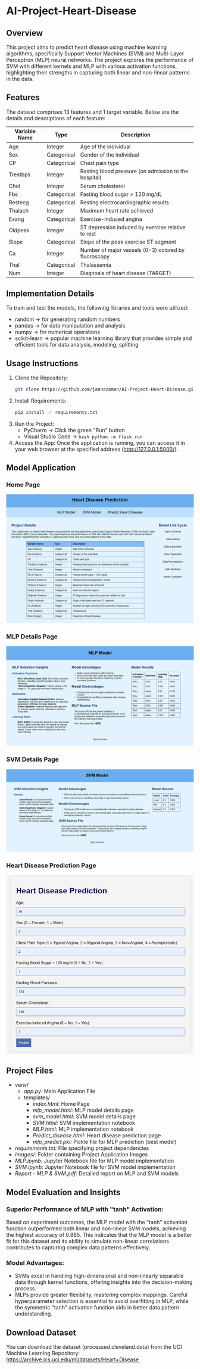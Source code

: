 # AI-Project-Heart-Disease

## Overview
This project aims to predict heart disease using machine learning algorithms, specifically Support Vector Machines (SVM) and Multi-Layer Perceptron (MLP) neural networks. The project explores the performance of SVM with different kernels and MLP with various activation functions, highlighting their strengths in capturing both linear and non-linear patterns in the data.

## Features
The dataset comprises 13 features and 1 target variable. Below are the details and descriptions of each feature:

| Variable Name   | Type         | Description                                       |
|-----------|--------------|---------------------------------------------------------|
| Age       | Integer      | Age of the individual                                   |
| Sex       | Categorical  | Gender of the individual                                |      
| CP        | Categorical  | Chest pain type                                         | 
| Trestbps  | Integer      | Resting blood pressure (on admission to the hospital)   |
| Chol      | Integer      | Serum cholesterol                                       |
| Fbs       | Categorical  | Fasting blood sugar > 120 mg/dL                         | 
| Restecg   | Categorical  | Resting electrocardiographic results                    | 
| Thalach   | Integer      | Maximum heart rate achieved                             | 
| Exang     | Categorical  | Exercise-induced angina                                 | 
| Oldpeak   | Integer      | ST depression induced by exercise relative to rest      |    
| Slope     | Categorical  | Slope of the peak exercise ST segment                   |
| Ca        |Integer       | Number of major vessels (0-3) colored by fluoroscopy    |
| Thal      | Categorical  | Thalassemia                                             |
| Num       | Integer      | Diagnosis of heart disease  (TARGET)                    |

## Implementation Details
To train and test the models, the following libraries and tools were utilized:
* random &#8594; for generating random numbers
* pandas &#8594; for data manipulation and analysis
* numpy &#8594; for numerical operations
* scikit-learn &#8594; popular machine learning library that provides simple and efficient tools for data analysis, modeling, splitting

## Usage Instructions
1. Clone the Repository:
   ```bash
   git clone https://github.com/jannazaman/AI-Project-Heart-Disease.git
   ```
2. Install Requirements:
   ```bash
   pip install -r requirements.txt
   ```
3. Run the Project:
   - PyCharm &rarr; Click the green "Run" button
   - Visual Studio Code &rarr; ``` bash python -m flask run ```
4. Access the App:
Once the application is running, you can access it in your web browser at the specified address (http://127.0.0.1:5000/).

## Model Application 
### Home Page
![homepage](images/HomePage.png)
### MLP Details Page
![mlp](images/MLP_page.png)
### SVM Details Page
![svm](images/SVM_page.png)
### Heart Disease Prediction Page
![formpage](images/Form_Page.png)

## Project Files
- venv/
  - *app.py:* Main Application File
  - templates/
    - *index.html:* Home Page
    - *mlp_model.html:* MLP model details page
    - *svm_model.html:* SVM model details page
    - *SVM.html:* SVM implementation notebook
    - *MLP.html:* MLP implementation notebook
    - *Predict_disease.html:* Heart disease prediction page
    - *mlp_predict.pkl:* Pickle file for MLP prediction (best model)
- *requirements.txt:* File specifying project dependencies
- *images/:* Folder containing Project Application Images
- *MLP.ipynb:* Jupyter Notebook file for MLP model implementation
- *SVM.ipynb:* Jupyter Notebook file for SVM model implementation
- *Report - MLP & SVM.pdf:* Detailed report on MLP and SVM models

## Model Evaluation and Insights
### Superior Performance of MLP with "tanh" Activation: 
Based on experiment outcomes, the MLP model with the "tanh" activation function outperformed both linear and non-linear SVM models, achieving the highest accuracy of 0.885. This indicates that the MLP model is a better fit for this dataset and its ability to simulate non-linear correlations contributes to capturing complex data patterns effectively.
   
### Model Advantages: 
- SVMs excel in handling high-dimensional and non-linearly separable data through kernel functions, offering insights into the decision-making process. 
- MLPs provide greater flexibility, mastering complex mappings. Careful hyperparameter selection is essential to avoid overfitting in MLP, while the symmetric "tanh" activation function aids in better data pattern understanding.

## Download Dataset
You can download the dataset (processed.cleveland.data) from the UCI Machine Learning Repository: https://archive.ics.uci.edu/ml/datasets/Heart+Disease
